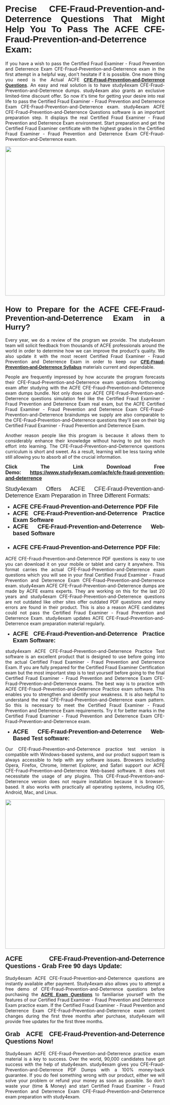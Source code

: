 <h1 style="text-align: justify;"><span style="font-family:Verdana,Geneva,sans-serif;"><strong>Precise CFE-Fraud-Prevention-and-Deterrence Questions That Might Help You To Pass The ACFE CFE-Fraud-Prevention-and-Deterrence Exam:</strong></span></h1>

<p style="text-align: justify;">If you have a wish to pass the Certified Fraud Examiner - Fraud Prevention and Deterrence Exam CFE-Fraud-Prevention-and-Deterrence exam in the first attempt in a helpful way, don't hesitate if it is possible. One more thing you need is the Actual ACFE <a href="https://www.study4exam.com/acfe/free-cfe-fraud-prevention-and-deterrence-questions"><span style="font-family:Verdana,Geneva,sans-serif;"><strong>CFE-Fraud-Prevention-and-Deterrence Questions</strong></span></a>. An easy and real solution is to have study4exam CFE-Fraud-Prevention-and-Deterrence dumps. study4exam also grants an exclusive limited-time discount offer. So now it's time for getting your desire into real life to pass the Certified Fraud Examiner - Fraud Prevention and Deterrence Exam CFE-Fraud-Prevention-and-Deterrence exam. study4exam ACFE CFE-Fraud-Prevention-and-Deterrence Questions software is an important preparation step. It displays the real Certified Fraud Examiner - Fraud Prevention and Deterrence Exam environment. Start preparation and get the Certified Fraud Examiner certificate with the highest grades in the Certified Fraud Examiner - Fraud Prevention and Deterrence Exam CFE-Fraud-Prevention-and-Deterrence exam.</p>

<p style="text-align: justify;"><a href="https://www.study4exam.com/acfe/cfe-fraud-prevention-and-deterrence"><img alt="" src="https://www.thequestionanswers.com/wp-content/uploads/2022/02/Study4Exam-Cert-Exams-Questions.webp" style="width: 100%; height: 470px;" /></a></p>

<h2 style="text-align: justify;"><span style="font-family:Verdana,Geneva,sans-serif;"><span style="font-size:24px;"><strong>How to Prepare for the ACFE CFE-Fraud-Prevention-and-Deterrence Exam in a Hurry?</strong></span></span></h2>

<p style="text-align: justify;">Every year, we do a review of the program we provide. The study4exam team will solicit feedback from thousands of ACFE professionals around the world in order to determine how we can improve the product's quality. We also update it with the most recent Certified Fraud Examiner - Fraud Prevention and Deterrence Exam in order to keep our <a href="https://www.study4exam.com/acfe/syllabus/cfe-fraud-prevention-and-deterrence"><span style="font-family:Verdana,Geneva,sans-serif;"><strong>CFE-Fraud-Prevention-and-Deterrence Syllabus</strong></span></a> materials current and dependable.</p>

<p style="text-align: justify;">People are frequently impressed by how accurate the program forecasts their CFE-Fraud-Prevention-and-Deterrence exam questions forthcoming exam after studying with the ACFE CFE-Fraud-Prevention-and-Deterrence exam dumps bundle. Not only does our ACFE CFE-Fraud-Prevention-and-Deterrence questions simulation feel like the Certified Fraud Examiner - Fraud Prevention and Deterrence Exam real exam, but the ACFE Certified Fraud Examiner - Fraud Prevention and Deterrence Exam CFE-Fraud-Prevention-and-Deterrence braindumps we supply are also comparable to the CFE-Fraud-Prevention-and-Deterrence questions they'll see on their big Certified Fraud Examiner - Fraud Prevention and Deterrence Exam.</p>

<p style="text-align: justify;">Another reason people like this program is because it allows them to considerably enhance their knowledge without having to put too much effort into learning. The CFE-Fraud-Prevention-and-Deterrence questions curriculum is short and sweet. As a result, learning will be less taxing while still allowing you to absorb all of the crucial information.</p>

<p style="text-align: justify;"><span style="font-size:16px;"><span style="font-family:Verdana,Geneva,sans-serif;"><strong>Click The Link Download Free Demo: <a href="https://www.study4exam.com/acfe/cfe-fraud-prevention-and-deterrence">https://www.study4exam.com/acfe/cfe-fraud-prevention-and-deterrence</a></strong></span></span></p>

<p style="text-align: justify;"><span style="font-size:18px;"><span style="font-family:Tahoma,Geneva,sans-serif;">Study4exam Offers ACFE CFE-Fraud-Prevention-and-Deterrence Exam Preparation in Three Different Formats:</span></span></p>

<ul>
	<li style="text-align: justify;"><span style="font-size:18px;"><span style="font-family:Tahoma,Geneva,sans-serif;"><strong>ACFE CFE-Fraud-Prevention-and-Deterrence PDF File</strong></span></span></li>
	<li style="text-align: justify;"><span style="font-size:18px;"><span style="font-family:Tahoma,Geneva,sans-serif;"><strong>ACFE CFE-Fraud-Prevention-and-Deterrence Practice Exam Software</strong></span></span></li>
	<li style="text-align: justify;"><span style="font-size:18px;"><span style="font-family:Tahoma,Geneva,sans-serif;"><strong>ACFE CFE-Fraud-Prevention-and-Deterrence Web-based Software</strong></span></span></li>
	<li>
	<h3 style="text-align: justify;"><span style="font-family:Verdana,Geneva,sans-serif;"><strong><span style="font-size:18px;">ACFE CFE-Fraud-Prevention-and-Deterrence PDF File:</span></strong></span></h3>
	</li>
</ul>

<p style="text-align: justify;">ACFE CFE-Fraud-Prevention-and-Deterrence PDF questions is easy to use you can download it on your mobile or tablet and carry it anywhere. This format carries the actual CFE-Fraud-Prevention-and-Deterrence exam questions which you will see in your final Certified Fraud Examiner - Fraud Prevention and Deterrence Exam CFE-Fraud-Prevention-and-Deterrence exam. study4exam ACFE CFE-Fraud-Prevention-and-Deterrence dumps are made by ACFE exams experts. They are working on this for the last 20 years and study4exam CFE-Fraud-Prevention-and-Deterrence questions are not outdated like other sites offer outdated PDF questions and many errors are found in their product. This is also a reason ACFE candidates could not pass the Certified Fraud Examiner - Fraud Prevention and Deterrence Exam. study4exam updates ACFE CFE-Fraud-Prevention-and-Deterrence exam preparation material regularly.</p>

<ul>
	<li style="text-align: justify;"><strong><span style="font-size:18px;"><span style="font-family:Verdana,Geneva,sans-serif;">ACFE CFE-Fraud-Prevention-and-Deterrence Practice Exam Software:</span></span></strong></li>
</ul>

<p style="text-align: justify;">study4exam ACFE CFE-Fraud-Prevention-and-Deterrence Practice Test software is an excellent product that is designed to use before going into the actual Certified Fraud Examiner - Fraud Prevention and Deterrence Exam. If you are fully prepared for the Certified Fraud Examiner Certification exam but the most important step is to test yourself before going to the final Certified Fraud Examiner - Fraud Prevention and Deterrence Exam CFE-Fraud-Prevention-and-Deterrence exams. The best way is to practice with ACFE CFE-Fraud-Prevention-and-Deterrence Practice exam software. This enables you to strengthen and identify your weakness. It is also helpful to understand the real CFE-Fraud-Prevention-and-Deterrence exam pattern. So this is necessary to meet the Certified Fraud Examiner - Fraud Prevention and Deterrence Exam requirements. Try it for better marks in the Certified Fraud Examiner - Fraud Prevention and Deterrence Exam CFE-Fraud-Prevention-and-Deterrence exam.</p>

<ul>
	<li style="text-align: justify;"><strong><span style="font-size:18px;"><span style="font-family:Tahoma,Geneva,sans-serif;">ACFE CFE-Fraud-Prevention-and-Deterrence Web-Based Test software:</span></span></strong></li>
</ul>

<p style="text-align: justify;">Our CFE-Fraud-Prevention-and-Deterrence practice test version is compatible with Windows-based systems, and our product support team is always accessible to help with any software issues. Browsers including Opera, Firefox, Chrome, Internet Explorer, and Safari support our ACFE CFE-Fraud-Prevention-and-Deterrence Web-based software. It does not necessitate the usage of any plugins. This CFE-Fraud-Prevention-and-Deterrence version does not require installation because it is browser-based. It also works with practically all operating systems, including iOS, Android, Mac, and Linux.</p>

<p style="text-align: justify;"><a href="https://www.study4exam.com/acfe/cfe-fraud-prevention-and-deterrence"><img alt="" src="https://www.thequestionanswers.com/wp-content/uploads/2022/02/Study4Exam-Cert-Exams-Questions-Discount.webp" style="width: 100%; height: 470px;" /></a></p>

<h4 style="text-align: justify;"><span style="font-family:Tahoma,Geneva,sans-serif;"><strong><span style="font-size:20px;">ACFE CFE-Fraud-Prevention-and-Deterrence Questions - Grab Free 90 days Update:</span></strong></span></h4>

<p style="text-align: justify;">Study4exam ACFE CFE-Fraud-Prevention-and-Deterrence questions are instantly available after payment. Study4exam also allows you to attempt a free demo of CFE-Fraud-Prevention-and-Deterrence questions before purchasing the <a href="https://www.study4exam.com/acfe-exams"><span style="font-family:Verdana,Geneva,sans-serif;"><strong>ACFE Exam Questions</strong></span></a> to familiarise yourself with the features of our Certified Fraud Examiner - Fraud Prevention and Deterrence Exam practice exam. If the Certified Fraud Examiner - Fraud Prevention and Deterrence Exam CFE-Fraud-Prevention-and-Deterrence exam content changes during the first three months after purchase, study4exam will provide free updates for the first three months.</p>

<h4 style="text-align: justify;"><span style="font-family:Verdana,Geneva,sans-serif;"><strong><span style="font-size:20px;">Grab ACFE CFE-Fraud-Prevention-and-Deterrence Questions Now!</span></strong></span></h4>

<p style="text-align: justify;">Study4exam ACFE CFE-Fraud-Prevention-and-Deterrence practice exam material is a key to success. Over the world, 90,000 candidates have got success with the help of study4exam. study4exam gives you CFE-Fraud-Prevention-and-Deterrence PDF Dumps with a 100% money-back guarantee. If you do feel something wrong with our product, either we will solve your problem or refund your money as soon as possible. So don't waste your (time & Money) and start Certified Fraud Examiner - Fraud Prevention and Deterrence Exam CFE-Fraud-Prevention-and-Deterrence exam preparation with study4exam.</p>
